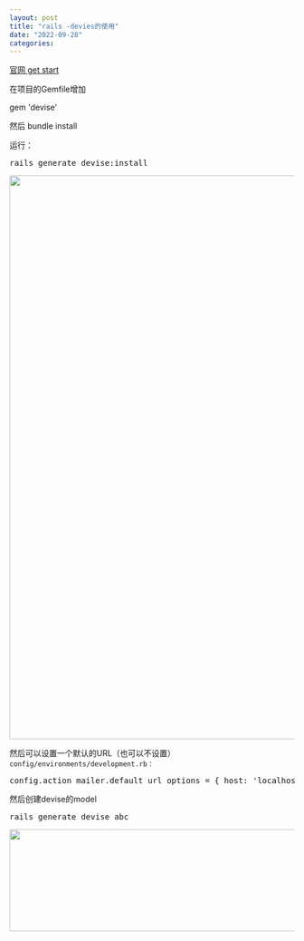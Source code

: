 ```yaml
---
layout: post
title: "rails -devies的使用"
date: "2022-09-28"
categories: 
---
```

<p><a href="https://github.com/heartcombo/devise#getting-started">官网 get start</a></p>

<p>在项目的Gemfile增加</p>

<p>gem &#39;devise&#39;</p>

<p>然后 bundle install</p>

<p>运行：</p>

<pre>
<span class="pl-s1">rails generate devise:install</span></pre>

<p><img height="995" src="/uploads/ckeditor/pictures/485/image-20220928143832-1.png" width="1911" /></p>

<p>然后可以设置一个默认的URL（也可以不设置） <code>config/environments/development.rb：</code></p>

<pre>
<span class="pl-en">config</span><span class="pl-kos">.</span><span class="pl-en">action_mailer</span><span class="pl-kos">.</span><span class="pl-en">default_url_options</span> <span class="pl-c1">=</span> <span class="pl-kos">{</span> <span class="pl-pds">host</span>: <span class="pl-s">&#39;localhost&#39;</span><span class="pl-kos">,</span> <span class="pl-pds">port</span>: <span class="pl-c1">3000</span> <span class="pl-kos">}</span></pre>

<p>然后创建devise的model</p>

<pre>
<span class="pl-s1">rails generate devise abc</span></pre>

<p><img height="180" src="/uploads/ckeditor/pictures/486/image-20220928144118-2.png" width="1900" /></p>

<p>&nbsp;</p>

